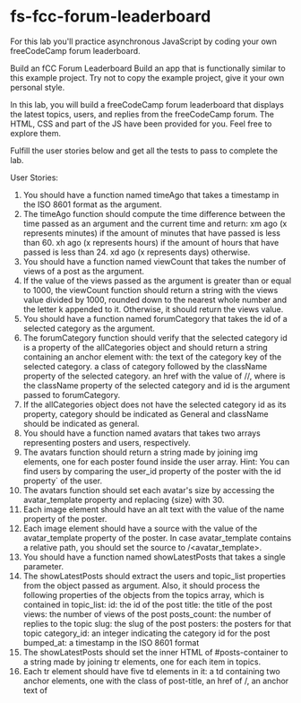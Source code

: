 # fs-fcc-forum-leaderboard

For this lab you'll practice asynchronous JavaScript by coding your own freeCodeCamp forum leaderboard.

Build an fCC Forum Leaderboard
Build an app that is functionally similar to this example project. Try not to copy the example project, give it your own personal style.

In this lab, you will build a freeCodeCamp forum leaderboard that displays the latest topics, users, and replies from the freeCodeCamp forum. The HTML, CSS and part of the JS have been provided for you. Feel free to explore them.

Fulfill the user stories below and get all the tests to pass to complete the lab.

User Stories:

1.  You should have a function named timeAgo that takes a timestamp in the ISO 8601 format as the argument.
2.  The timeAgo function should compute the time difference between the time passed as an argument and the current time and return:
xm ago (x represents minutes) if the amount of minutes that have passed is less than 60.
xh ago (x represents hours) if the amount of hours that have passed is less than 24.
xd ago (x represents days) otherwise.
3.  You should have a function named viewCount that takes the number of views of a post as the argument.
4.  If the value of the views passed as the argument is greater than or equal to 1000, the viewCount function should return a string with the views value divided by 1000, rounded down to the nearest whole number and the letter k appended to it. Otherwise, it should return the views value.
5.  You should have a function named forumCategory that takes the id of a selected category as the argument.
6.  The forumCategory function should verify that the selected category id is a property of the allCategories object and should return a string containing an anchor element with:
the text of the category key of the selected category.
a class of category followed by the className property of the selected category.
an href with the value of <forumCategoryUrl>/<className>/<id>, where <className> is the className property of the selected category and id is the argument passed to forumCategory.
7.  If the allCategories object does not have the selected category id as its property, category should be indicated as General and className should be indicated as general.
8.  You should have a function named avatars that takes two arrays representing posters and users, respectively.
9.  The avatars function should return a string made by joining img elements, one for each poster found inside the user array. Hint: You can find users by comparing the user_id property of the poster with the id property` of the user.
10. The avatars function should set each avatar's size by accessing the avatar_template property and replacing {size} with 30.
11. Each image element should have an alt text with the value of the name property of the poster.
12. Each image element should have a source with the value of the avatar_template property of the poster. In case avatar_template contains a relative path, you should set the source to <avatarUrl>/<avatar_template>.
13. You should have a function named showLatestPosts that takes a single parameter.
14. The showLatestPosts should extract the users and topic_list properties from the object passed as argument. Also, it should process the following properties of the objects from the topics array, which is contained in topic_list:
id: the id of the post
title: the title of the post
views: the number of views of the post
posts_count: the number of replies to the topic
slug: the slug of the post
posters: the posters for that topic
category_id: an integer indicating the category id for the post
bumped_at: a timestamp in the ISO 8601 format
15. The showLatestPosts should set the inner HTML of #posts-container to a string made by joining tr elements, one for each item in topics.
16. Each tr element should have five td elements in it:
a td containing two anchor elements, one with the class of post-title, an href of <forumTopicUrl><slug>/<id>, an anchor text of <title>, and one obtained by calling forumCategory with category_id.
a td containing a div element with class avatar-container that contains the images returned by the avatars function called with posters and users as arguments.
a td containing the number of replies to the post. Hint: use posts_count - 1.
a td containing the number of views of the post.
a td containing the time passed since the last activity.
17. You should have an async function named fetchData.
18. The fetchData function should request data from forumLatest and call showLatestPosts passing it the response parsed as JSON.
19. If there's an error when fetching data, the fetchData function should log the error to the console. You should specifically use console.log for this.